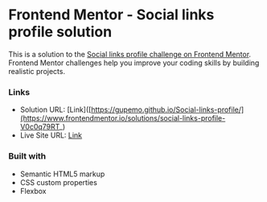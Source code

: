 # Frontend Mentor - Social links profile solution

This is a solution to the [Social links profile challenge on Frontend Mentor](https://www.frontendmentor.io/challenges/social-links-profile-UG32l9m6dQ). Frontend Mentor challenges help you improve your coding skills by building realistic projects. 

### Links

- Solution URL: [Link]([https://gupemo.github.io/Social-links-profile/](https://www.frontendmentor.io/solutions/social-links-profile-V0c0q79RT_)
- Live Site URL: [Link](https://gupemo.github.io/Social-links-profile/)


### Built with

- Semantic HTML5 markup
- CSS custom properties
- Flexbox
